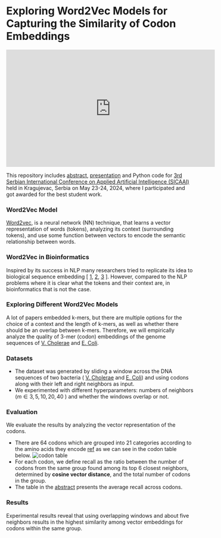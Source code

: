 # Exploring Word2Vec Models for Capturing the Similarity of Codon Embeddings

<iframe width="560" height="315" src="https://www.youtube.com/embed/KH8MOoOkKrI?si=v9LQCtUdFr7nqr0H" title="YouTube video player" frameborder="0" allow="accelerometer; autoplay; clipboard-write; encrypted-media; gyroscope; picture-in-picture; web-share" referrerpolicy="strict-origin-when-cross-origin" allowfullscreen></iframe>

This repository includes [abstract](https://github.com/andjadenic/Word2Vec-models-for-codon-embeddings/blob/main/Conference%20Abstract%20EXPLORING%20WORD2VEC%20MODELS%20FOR%20CAPTURING%20THE%20SIMILARITY%20OF%20CODON%20EMBEDDINGS.pdf), [presentation](https://github.com/andjadenic/Word2Vec-models-for-codon-embeddings/blob/main/Conference%20Presentation%20Exploring%20WORD2VEC%20models%20for%20Capturing%20the%20Similarity%20of%20Codon%20Embeddings.pdf) and Python code for [3rd Serbian International Conference on Applied Artificial Intelligence (SICAAI)](http://aai2024.kg.ac.rs/) held in Kragujevac, Serbia on May 23-24, 2024, where I participated and got awarded for the best student work.

### Word2Vec Model
[Word2vec](https://arxiv.org/abs/1310.4546), is a neural network (NN) technique, that learns a vector representation of words (tokens), analyzing its context (surrounding tokens), and use some function between
vectors to encode the semantic relationship between words.

### Word2Vec in Bioinformatics
Inspired by its success in NLP many researchers tried to replicate its idea to biological sequence embedding [ [1](https://www.nature.com/articles/s41598-020-80670-x), [2](https://dergipark.org.tr/en/download/article-file/967738), [3](https://arxiv.org/abs/1701.06279) ]. 
However, compared to the NLP problems where it is clear what the tokens and their context are,
in bioinformatics that is not the case.

### Exploring Different Word2Vec Models
A lot of papers embedded k-mers, but there are multiple options for the choice of a context and the length of k-mers, as well as whether there should be an overlap between k-mers.
Therefore, we will empirically analyze the quality of 3-mer (codon) embeddings of the genome sequences of [V. Cholerae](https://github.com/andjadenic/Word2Vec-models-for-codon-embeddings/blob/main/Vibrio_cholerae_genome.txt) and [E. Coli](https://github.com/andjadenic/Word2Vec-models-for-codon-embeddings/blob/main/Escherichi_coli.fna).

### Datasets
* The dataset was generated by sliding a window across the DNA sequences of two bacteria ( [V. Cholerae](https://github.com/andjadenic/Word2Vec-models-for-codon-embeddings/blob/main/Vibrio_cholerae_genome.txt) and [E. Coli](https://github.com/andjadenic/Word2Vec-models-for-codon-embeddings/blob/main/Escherichi_coli.fna)) and using codons along with their left and right neighbors as input.
* We experimented with different hyperparameters: numbers of neighbors ($m \in {3,5,10,20,40}$ ) and whether the windows overlap or not.

### Evaluation
We evaluate the results by analyzing the vector representation of the codons.
* There are 64 codons which are grouped into 21 categories according to the amino acids they encode [ref](https://pubmed.ncbi.nlm.nih.gov/38137022/) as we can see in the codon table below.
![codon table](https://i0.wp.com/www.biotechreality.com/wp-content/uploads/2024/11/Codon_Chart.png?w=935&ssl=1)
* For each codon, we define recall as the ratio between the number of codons from the same group found among its top 6 closest neighbors, determined by **cosine vector distance**, and the total number of codons in the group.
* The table in the [abstract](https://github.com/andjadenic/Word2Vec-models-for-codon-embeddings/blob/main/Conference%20Abstract%20EXPLORING%20WORD2VEC%20MODELS%20FOR%20CAPTURING%20THE%20SIMILARITY%20OF%20CODON%20EMBEDDINGS.pdf) presents the average recall across codons.

### Results
Experimental results reveal that using overlapping windows and about five neighbors results in the highest similarity among vector embeddings for codons within the same group.
